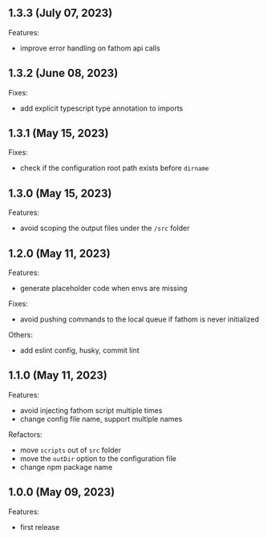 ## 1.3.3 (July 07, 2023)

Features:

- improve error handling on fathom api calls

## 1.3.2 (June 08, 2023)

Fixes:

- add explicit typescript type annotation to imports

## 1.3.1 (May 15, 2023)

Fixes:

- check if the configuration root path exists before `dirname`

## 1.3.0 (May 15, 2023)

Features:

- avoid scoping the output files under the `/src` folder

## 1.2.0 (May 11, 2023)

Features:

- generate placeholder code when envs are missing

Fixes:

- avoid pushing commands to the local queue if fathom is never initialized

Others:

- add eslint config, husky, commit lint

## 1.1.0 (May 11, 2023)

Features:

- avoid injecting fathom script multiple times
- change config file name, support multiple names

Refactors:

- move `scripts` out of `src` folder
- move the `outDir` option to the configuration file
- change npm package name

## 1.0.0 (May 09, 2023)

Features:

- first release
